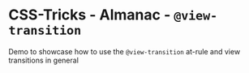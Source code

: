 # CSS-Tricks - Almanac - `@view-transition`

Demo to showcase how to use the `@view-transition` at-rule and view transitions in general
